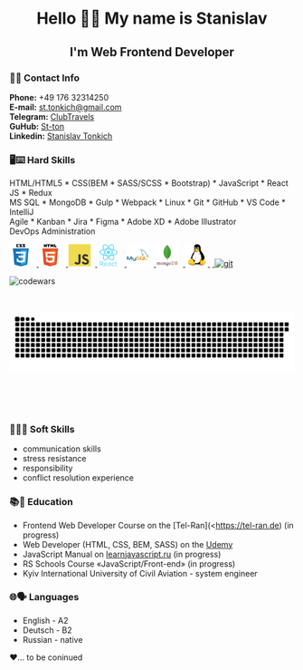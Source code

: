 <h1 align="center">Hello 👋🤝 My name is Stanislav</h1>
<h2 align="center">I'm Web Frontend Developer</h2>

### **📧📲 Contact Info**

**Phone:** +49 176 32314250 <br/>
**E-mail:** st.tonkich@gmail.com  <br/>
**Telegram:** [ClubTravels](https://t.me/ClubTravels) <br/>
**GuHub:** [St-ton](https://github.com/St-ton) <br/>
**Linkedin:** [Stanislav Tonkich](https://www.linkedin.com/in/stanislav-tonkich-595747210/) <br/>

### **🖥⌨️  Hard Skills**

HTML/HTML5 * CSS(BEM * SASS/SCSS * Bootstrap) * JavaScript * React JS * Redux <br/>
MS SQL * MongoDB * Gulp * Webpack * Linux * Git * GitHub * VS Code * IntelliJ  <br/>
Agile * Kanban * Jira * Figma * Adobe XD * Adobe Illustrator <br/>
DevOps Administration <br/>

<p align="left">
<a href="https://www.w3schools.com/css/" target="_blank" rel="noreferrer"> <img src="https://raw.githubusercontent.com/devicons/devicon/master/icons/css3/css3-original-wordmark.svg" alt="css3" width="40" height="40"/></a>
&nbsp;<a href="https://www.w3.org/html/" target="_blank" rel="noreferrer"> <img src="https://raw.githubusercontent.com/devicons/devicon/master/icons/html5/html5-original-wordmark.svg" alt="html5" width="40" height="40"/></a>
&nbsp;<a href="https://developer.mozilla.org/en-US/docs/Web/JavaScript" target="_blank" rel="noreferrer"> <img src="https://raw.githubusercontent.com/devicons/devicon/master/icons/javascript/javascript-original.svg" alt="javascript" width="40" height="40"/></a>
&nbsp;<a href="https://reactjs.org/" target="_blank" rel="noreferrer"> <img src="https://raw.githubusercontent.com/devicons/devicon/master/icons/react/react-original-wordmark.svg" alt="react" width="40" height="40"/></a>
&nbsp;<a href="https://www.mysql.com/" target="_blank" rel="noreferrer"> <img src="https://raw.githubusercontent.com/devicons/devicon/master/icons/mysql/mysql-original-wordmark.svg" alt="mysql" width="40" height="40"/></a>
&nbsp;<a href="https://www.mongodb.com/" target="_blank" rel="noreferrer"> <img src="https://raw.githubusercontent.com/devicons/devicon/master/icons/mongodb/mongodb-original-wordmark.svg" alt="mongodb" width="40" height="40"/></a>
&nbsp;<a href="https://www.linux.org/" target="_blank" rel="noreferrer"> <img src="https://raw.githubusercontent.com/devicons/devicon/master/icons/linux/linux-original.svg" alt="linux" width="40" height="40"/> </a>
&nbsp;<a href="https://git-scm.com/" target="_blank" rel="noreferrer"> <img src="https://www.vectorlogo.zone/logos/git-scm/git-scm-icon.svg" alt="git" width="40" height="40"/> </a>
</p>

![codewars](https://www.codewars.com/users/rsschool_5e51f4a3bd29f381/badges/large)

<p><img align="center" src="https://github-readme-stats.vercel.app/api/top-langs?username=st-ton&show_icons=true&locale=en&layout=compact" alt=""/></p>

![snake gif](https://github.com/St-ton/St-ton/blob/master/github-contribution-grid-snake.svg)

<p><img align="center" src="https://github-readme-streak-stats.herokuapp.com/?user=st-ton&" alt="" /></p>

<p><img align="center" src="https://github-readme-stats.vercel.app/api?username=st-ton&show_icons=true&locale=en" alt="" /></p>

### **🙍‍♂️🤝 Soft Skills**

- communication skills<br/>
- stress resistance<br/>
- responsibility<br/>
- conflict resolution experience<br/>

### **📚📖 Education**

- Frontend Web Developer Course on the [Tel-Ran](<<https://tel-ran.de>) (in progress)
- Web Developer (HTML, CSS, BEM, SASS) on the [Udemy](https://www.udemy.com/course/javascript_full/learn/lecture/14328446??ranMID=39197&ranEAID=a1LgFw09t88&ranSiteID=a1LgFw09t88-nUyZMTQpCSRakzx4Wdr89g&LSNPUBID=a1LgFw09t88&utm_source=aff-campaign&utm_medium=udemyads#overview)
- JavaScript Manual on [learnjavascript.ru](https://learn.javascript.ru/) (in progress)
- RS Schools Course «JavaScript/Front-end» (in progress)
- Kyiv International University of Civil Aviation - system engineer

### **🌐🗣️ Languages**

- English - A2
- Deutsch - B2
- Russian - native

❤️... to be coninued

<!-- 🔭 I’m currently working on ...</br>
🌱 I’m currently learning ...HTML, CSS, JS, React </br>
👯 I’m looking to collaborate on ...</br>
🤔 I’m looking for help with ...</br>
💬 Ask me about ...</br>
📫 How to reach me: st.tonkikh@gmail.com </br>
😄 Pronouns: ...</br>
⚡ Fun fact: ...</br> 
[Profile Views](https://komarev.com/ghpvc/?username=your-github-antisedativ&color=blue&style=flat&label=Visitors)  -->